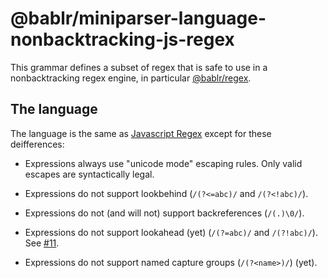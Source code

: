 # @bablr/miniparser-language-nonbacktracking-js-regex

This grammar defines a subset of regex that is safe to use in a nonbacktracking regex engine, in particular [@bablr/regex](https://github.com/bablr-lang/regex).

## The language

The language is the same as [Javascript Regex](https://developer.mozilla.org/en-US/docs/Web/JavaScript/Guide/Regular_Expressions) except for these deifferences:

- Expressions always use "unicode mode" escaping rules. Only valid escapes are syntactically legal.

- Expressions do not support lookbehind (`/(?<=abc)/` and `/(?<!abc)/`).

- Expressions do not (and will not) support backreferences (`/(.)\0/`).

- Expressions do not support lookahead (yet) (`/(?=abc)/` and `/(?!abc)/`). See [#11](https://github.com/iter-tools/regex/issues/11).

- Expressions do not support named capture groups (`/(?<name>)/`) (yet).
